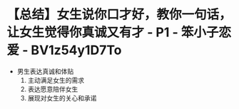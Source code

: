 # 【总结】女生说你口才好，教你一句话，让女生觉得你真诚又有才 - P1 - 笨小子恋爱 - BV1z54y1D7To

-   男生表达真诚和体贴
    1.  主动满足女生的需求
    2.  表达愿意陪伴女生
    3.  展现对女生的关心和承诺